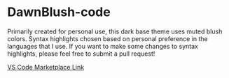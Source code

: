 # DawnBlush-code

Primarily created for personal use, this dark base theme uses muted blush colors. Syntax highlights chosen based on personal preference in the languages that I use. If you want to make some changes to syntax highlights, please feel free to submit a pull request!

[VS Code Marketplace Link](https://marketplace.visualstudio.com/items?itemName=shurj0.dawnblush-code)

